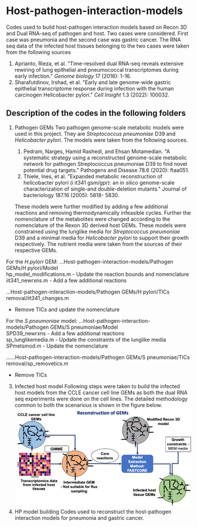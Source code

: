 # Host-pathogen-interaction-models
Codes used to build host-pathogen interaction models based on Recon 3D and Dual RNA-seq of pathogen and host. Two cases were considered. First case was pneumonia and the second case was gastric cancer. The RNA seq data of the infected host tissues belonging to the two cases were taken from the following sources 
1. Aprianto, Rieza, et al. "Time-resolved dual RNA-seq reveals extensive rewiring of lung epithelial and pneumococcal transcriptomes during early infection." _Genome biology_ 17 (2016): 1-16.
2. Sharafutdinov, Irshad, et al. "Early and late genome-wide gastric epithelial transcriptome response during infection with the human carcinogen Helicobacter pylori." _Cell Insight_ 1.3 (2022): 100032.

## Description of the codes in the following folders
1. Pathogen GEMs
   Two pathogen genome-scale metabolic models were used in this project. They are _Streptococcus pneumoniae_ D39 and _Helicobacter pylori_. The models were taken from the following sources.
   1. Pedram, Narges, Hamid Rashedi, and Ehsan Motamedian. "A systematic strategy using a reconstructed genome-scale             metabolic network for pathogen Streptococcus pneumoniae D39 to find novel potential drug targets." Pathogens and           Disease 78.6 (2020): ftaa051.
   2. Thiele, Ines, et al. "Expanded metabolic reconstruction of helicobacter pylori (i it341 gsm/gpr): an in silico             genome-scale characterization of single-and double-deletion mutants." Journal of bacteriology 187.16 (2005): 5818-         5830.

   These models were further modified by adding a few additional reactions and removing thermodynamically infeasible cycles. Further the nomenclature of the metabolites were changed according to the nomenclature of the Rexon 3D derived host GEMs. These models were constrained using the lunglike media for _Streptococcus pneumoniae_ D39 and a minimal media for _Helicobacter pylori_ to support their growth respectively. The nutrient media were taken from the sources of their respective GEMs.
   
For the _H.pylori_ GEM: ...Host-pathogen-interaction-models/Pathogen GEMs/H pylori/Model <br>
hp_model_modifications.m - Update the reaction bounds and nomenclature <br>
iit341_newrxns.m - Add a few additional reactions

...Host-pathogen-interaction-models/Pathogen GEMs/H pylori/TICs removal/iit341_changes.m <br>
- Remove TICs and update the nomenclature

For the _S.pneumoniae_ model: ...Host-pathogen-interaction-models/Pathogen GEMs/S pneumoniae/Model <br>
SPD39_newrxns - Add a few additional reactions <br>
sp_lunglikemedia.m - Update the constraints of the lunglike media <br>
SPmetsmod.m - Update the nomenclature

......Host-pathogen-interaction-models/Pathogen GEMs/S pneumoniae/TICs removal/sp_removetics.m <br>
- Remove TICs

3. Infected host model
     Following steps were taken to build the infected host models from the CCLE cancer cell line GEMs as both the dual RNA seq experiments were done on the cell lines. The detailed methodology common to both the scenarious is shown in the figure below.
   ![image-url](https://github.com/Subasree514/Host-pathogen-interaction-models/blob/main/hp.png)
4. HP model building
      Codes used to reconstruct the host-pathogen interaction models for pneumonia and gastric cancer.
